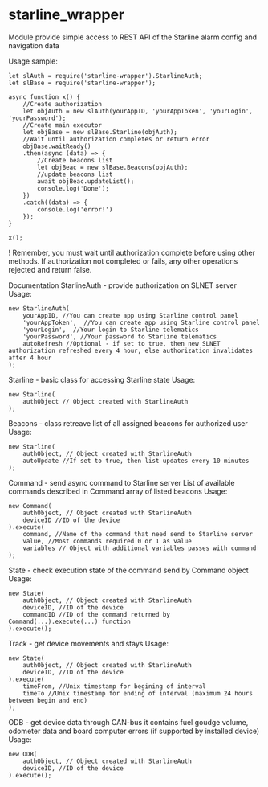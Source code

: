 # starline_wrapper
 Module provide simple access to REST API of the Starline alarm config and navigation data

Usage sample:
```
let slAuth = require('starline-wrapper').StarlineAuth;
let slBase = require('starline-wrapper');

async function x() {
	//Create authorization
	let objAuth = new slAuth(yourAppID, 'yourAppToken', 'yourLogin', 'yourPassword');
	//Create main executor
	let objBase = new slBase.Starline(objAuth);
	//Wait until authorization completes or return error
	objBase.waitReady()
	.then(async (data) => {
		//Create beacons list
		let objBeac = new slBase.Beacons(objAuth);
		//update beacons list
		await objBeac.updateList();
		console.log('Done');
	})
	.catch((data) => {
		console.log('error!')
	});
}

x();
```

! Remember, you must wait until authorization complete before using other methods.
If authorization not completed or fails, any other operations rejected and return false.

Documentation
StarlineAuth - provide authorization on SLNET server
Usage:
```
new StarlineAuth(
	yourAppID, //You can create app using Starline control panel
	'yourAppToken',  //You can create app using Starline control panel
	'yourLogin',  //Your login to Starline telematics
	'yourPassword', //Your password to Starline telematics
	autoRefresh //Optional - if set to true, then new SLNET authorization refreshed every 4 hour, else authorization invalidates after 4 hour
);
```

Starline - basic class for accessing Starline state
Usage:
```
new Starline(
	authObject // Object created with StarlineAuth
);
```

Beacons - class retreave list of all assigned beacons for authorized user
Usage:
```
new Starline(
	authObject, // Object created with StarlineAuth
	autoUpdate //If set to true, then list updates every 10 minutes
);
```

Command - send async command to Starline server
List of available commands described in Command array of listed beacons
Usage:
```
new Command(
	authObject, // Object created with StarlineAuth
	deviceID //ID of the device
).execute(
	command, //Name of the command that need send to Starline server
	value, //Most commands required 0 or 1 as value
	variables // Object with additional variables passes with command
);
```

State - check execution state of the command send by Command object
Usage:
```
new State(
	authObject, // Object created with StarlineAuth
	deviceID, //ID of the device
	commandID //ID of the command returned by Command(...).execute(...) function
).execute();
```

Track - get device movements and stays
Usage:
```
new State(
	authObject, // Object created with StarlineAuth
	deviceID, //ID of the device
).execute(
	timeFrom, //Unix timestamp for begining of interval
	timeTo //Unix timestamp for ending of interval (maximum 24 hours between begin and end) 
);
```

ODB - get device data through CAN-bus it contains fuel goudge volume, odometer data and board computer errors (if supported by installed device)
Usage:
```
new ODB(
	authObject, // Object created with StarlineAuth
	deviceID, //ID of the device
).execute();
```